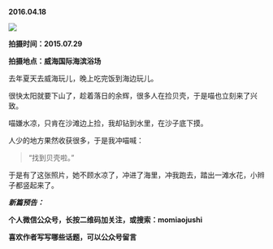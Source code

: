 
          
            
**2016.04.18**



![](//upload-images.jianshu.io/upload_images/51001-c501574e2e3312b3.jpg)




**拍摄时间：2015.07.29**

**拍摄地点：威海国际海滨浴场**

去年夏天去威海玩儿，晚上吃完饭到海边玩儿。

很快太阳就要下山了，趁着落日的余辉，很多人在捡贝壳，于是喵也立刻来了兴致。

喵嫌水凉，只肯在沙滩边上捡，我却钻到水里，在沙子底下摸。

人少的地方果然收获很多，于是我冲喵喊：
>“找到贝壳啦。”



于是有了这张照片，她不顾水凉了，冲进了海里，冲我跑去，踏出一滩水花，小辫子都竖起来了。


***新篇预告：***


**个人微信公众号，长按二维码加关注，或搜索：momiaojushi**

**喜欢作者写写哪些话题，可以公众号留言**




          
        